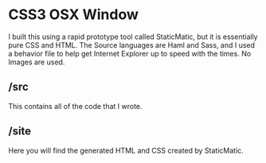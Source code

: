 # CSS3 OSX Window

I built this using a rapid prototype tool called StaticMatic, but it is essentially pure CSS and HTML. The Source languages are Haml and Sass, and I used a behavior file to help get Internet Explorer up to speed with the times. No Images are used.

## /src

This contains all of the code that I wrote.

## /site

Here you will find the generated HTML and CSS created by StaticMatic.